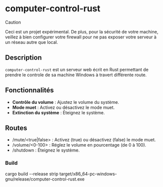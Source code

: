 # computer-control-rust

> [!CAUTION]
> Ceci est un projet expérimental. De plus, pour la sécurité de votre machine, veillez à bien configurer votre firewall pour ne pas exposer votre serveur à un réseau autre que local.

## Description
`computer-control-rust` est un serveur web écrit en Rust permettant de prendre le controle de sa machine Windows 
à travert différente route.

## Fonctionnalités
- **Contrôle du volume** : Ajustez le volume du système.
- **Mode muet** : Activez ou désactivez le mode muet.
- **Extinction du système** : Éteignez le système.

## Routes
- /mute/<true|false> : Activez (true) ou désactivez (false) le mode muet.
- /volume/<0-100> : Réglez le volume en pourcentage (de 0 à 100).
- /shutdown : Éteignez le système.

### Build
cargo build --release
strip target/x86_64-pc-windows-gnu/release/computer-control-rust.exe

